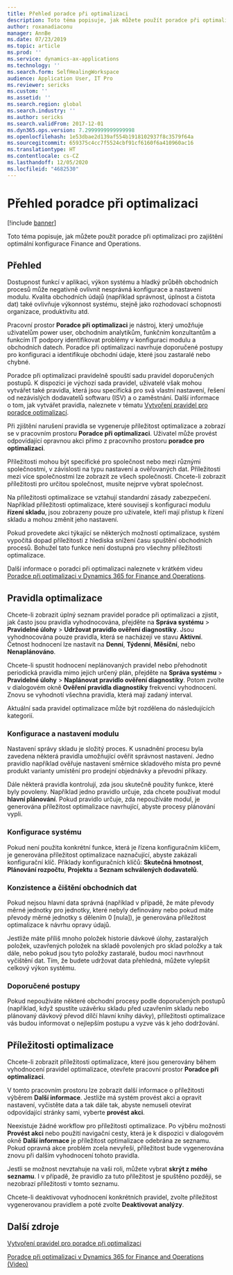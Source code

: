 ```yaml
---
title: Přehled poradce při optimalizaci
description: Toto téma popisuje, jak můžete použít poradce při optimalizaci pro zajištění optimální konfigurace Finance and Operations.
author: roxanadiaconu
manager: AnnBe
ms.date: 07/23/2019
ms.topic: article
ms.prod: ''
ms.service: dynamics-ax-applications
ms.technology: ''
ms.search.form: SelfHealingWorkspace
audience: Application User, IT Pro
ms.reviewer: sericks
ms.custom: ''
ms.assetid: ''
ms.search.region: global
ms.search.industry: ''
ms.author: sericks
ms.search.validFrom: 2017-12-01
ms.dyn365.ops.version: 7.2999999999999998
ms.openlocfilehash: 1e53dbae2d139af554b1918102937f8c3579f64a
ms.sourcegitcommit: 659375c4cc7f5524cbf91cf6160f6a410960ac16
ms.translationtype: HT
ms.contentlocale: cs-CZ
ms.lasthandoff: 12/05/2020
ms.locfileid: "4682530"
---
```

# <a name="optimization-advisor-overview"></a>Přehled poradce při optimalizaci

[!include [banner](../includes/banner.md)]

Toto téma popisuje, jak můžete použít poradce při optimalizaci pro zajištění optimální konfigurace Finance and Operations.

## <a name="overview"></a>Přehled

Dostupnost funkcí v aplikaci, výkon systému a hladký průběh obchodních procesů může negativně ovlivnit nesprávná konfigurace a nastavení modulu. Kvalita obchodních údajů (například správnost, úplnost a čistota dat) také ovlivňuje výkonnost systému, stejně jako rozhodovací schopnosti organizace, produktivitu atd.

Pracovní prostor **Poradce při optimalizaci** je nástroj, který umožňuje uživatelům power user, obchodním analytikům, funkčním konzultantům a funkcím IT podpory identifikovat problémy v konfiguraci modulu a obchodních datech. Poradce při optimalizaci navrhuje doporučené postupy pro konfiguraci a identifikuje obchodní údaje, které jsou zastaralé nebo chybné.

Poradce při optimalizaci pravidelně spouští sadu pravidel doporučených postupů. K dispozici je výchozí sada pravidel, uživatelé však mohou vytvářet také pravidla, která jsou specifická pro svá vlastní nastavení, řešení od nezávislých dodavatelů softwaru (ISV) a o zaměstnání. Další informace o tom, jak vytvářet pravidla, naleznete v tématu [Vytvoření pravidel pro poradce optimalizací](./create-rules-optimization-advisor.md).

Při zjištění narušení pravidla se vygeneruje příležitost optimalizace a zobrazí se v pracovním prostoru **Poradce při optimalizaci**. Uživatel může provést odpovídající opravnou akci přímo z pracovního prostoru **poradce pro optimalizaci**.

Příležitosti mohou být specifické pro společnost nebo mezi různými společnostmi, v závislosti na typu nastavení a ověřovaných dat. Příležitosti mezi více společnostmi lze zobrazit ze všech společností. Chcete-li zobrazit příležitosti pro určitou společnost, musíte nejprve vybrat společnost.

Na příležitosti optimalizace se vztahují standardní zásady zabezpečení. Například příležitosti optimalizace, které souvisejí s konfigurací modulu **řízení skladu**, jsou zobrazeny pouze pro uživatele, kteří mají přístup k řízení skladu a mohou změnit jeho nastavení.

Pokud provedete akci týkající se některých možností optimalizace, systém vypočítá dopad příležitosti z hlediska snížení času spuštění obchodních procesů. Bohužel tato funkce není dostupná pro všechny příležitosti optimalizace.

Další informace o poradci při optimalizaci naleznete v krátkém videu [Poradce při optimalizaci v Dynamics 365 for Finance and Operations](https://www.youtube.com/watch?v=MRsAzgFCUSQ).

## <a name="optimization-rules"></a>Pravidla optimalizace

Chcete-li zobrazit úplný seznam pravidel poradce při optimalizaci a zjistit, jak často jsou pravidla vyhodnocována, přejděte na **Správa systému** &gt; **Pravidelné úlohy** &gt; **Udržovat pravidlo ověření diagnostiky**. Jsou vyhodnocována pouze pravidla, která se nacházejí ve stavu **Aktivní**. Četnost hodnocení lze nastavit na **Denní**, **Týdenní**, **Měsíční**, nebo **Nenaplánováno**.

Chcete-li spustit hodnocení neplánovaných pravidel nebo přehodnotit periodická pravidla mimo jejich určený plán, přejděte na **Správa systému** &gt; **Pravidelné úlohy** &gt; **Naplánovat pravidlo ověření diagnostiky**. Potom zvolte v dialogovém okně **Ověření pravidla diagnostiky** frekvenci vyhodnocení. Znovu se vyhodnotí všechna pravidla, která mají zadaný interval.

Aktuální sada pravidel optimalizace může být rozdělena do následujících kategorií.

### <a name="module-configuration-and-setup"></a>Konfigurace a nastavení modulu

Nastavení správy skladu je složitý proces. K usnadnění procesu byla zavedena některá pravidla umožňující ověřit správnost nastavení. Jedno pravidlo například ověřuje nastavení směrnice skladového místa pro pevné produkt varianty umístění pro prodejní objednávky a převodní příkazy.

Dále některá pravidla kontrolují, zda jsou skutečně použity funkce, které byly povoleny. Například jedno pravidlo určuje, zda chcete používat modul **hlavní plánování**. Pokud pravidlo určuje, zda nepoužíváte modul, je generována příležitost optimalizace navrhující, abyste procesy plánování vypli.

### <a name="system-configuration"></a>Konfigurace systému

Pokud není použita konkrétní funkce, která je řízena konfiguračním klíčem, je generována příležitost optimalizace naznačující, abyste zakázali konfigurační klíč. Příklady konfiguračních klíčů: **Skutečná hmotnost**, **Plánování rozpočtu**, **Projektu** a **Seznam schválených dodavatelů**.

### <a name="business-data-consistency-and-cleanup"></a>Konzistence a čištění obchodních dat

Pokud nejsou hlavní data správná (například v případě, že máte převody měrné jednotky pro jednotky, které nebyly definovány nebo pokud máte převody měrné jednotky s dělením 0 \[nula\]), je generována příležitost optimalizace k návrhu opravy údajů. 

Jestliže máte příliš mnoho položek historie dávkové úlohy, zastaralých položek, uzavřených položek na skladě povolených pro sklad položky a tak dále, nebo pokud jsou tyto položky zastaralé, budou moci navrhnout vyčištění dat. Tím, že budete udržovat data přehledná, můžete vylepšit celkový výkon systému.

### <a name="best-practices"></a>Doporučené postupy

Pokud nepoužíváte některé obchodní procesy podle doporučených postupů (například, když spustíte uzávěrku skladu před uzavřením skladu nebo plánovaný dávkový převod dílčí hlavní knihy dávky), příležitosti optimalizace vás budou informovat o nejlepším postupu a vyzve vás k jeho dodržování.

## <a name="optimization-opportunities"></a>Příležitosti optimalizace

Chcete-li zobrazit příležitosti optimalizace, které jsou generovány během vyhodnocení pravidel optimalizace, otevřete pracovní prostor **Poradce při optimalizaci**.

V tomto pracovním prostoru lze zobrazit další informace o příležitosti výběrem **Další informace**. Jestliže má systém provést akci a opravit nastavení, vyčistěte data a tak dále tak, abyste nemuseli otevírat odpovídající stránky sami, vyberte **provést akci**.

Neexistuje žádné workflow pro příležitosti optimalizace. Po výběru možnosti **Provést akci** nebo použití navigační cesty, která je k dispozici v dialogovém okně **Další informace** je příležitost optimalizace odebrána ze seznamu. Pokud opravná akce problém zcela nevyřeší, příležitost bude vygenerována znovu při dalším vyhodnocení tohoto pravidla.

Jestli se možnost nevztahuje na vaši roli, můžete vybrat **skrýt z mého seznamu**. I v případě, že pravidlo za tuto příležitost je spuštěno později, se nezobrazí příležitosti v tomto seznamu.

Chcete-li deaktivovat vyhodnocení konkrétních pravidel, zvolte příležitost vygenerovanou pravidlem a poté zvolte **Deaktivovat analýzy**.

## <a name="additional-resources"></a>Další zdroje

[Vytvoření pravidel pro poradce při optimalizaci](./create-rules-optimization-advisor.md)

[Poradce při optimalizaci v Dynamics 365 for Finance and Operations (Video)](https://www.youtube.com/watch?v=MRsAzgFCUSQ)
